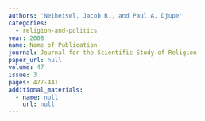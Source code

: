 ```yaml
---
authors: 'Neiheisel, Jacob R., and Paul A. Djupe'
categories:
  - religion-and-politics
year: 2008
name: Name of Publication
journal: Journal for the Scientific Study of Religion
paper_url: null
volume: 47
issue: 3
pages: 427-441
additional_materials:
  - name: null
    url: null
---
```

